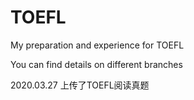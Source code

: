 # TOEFL
My preparation and experience for TOEFL 

You can find details on different branches

2020.03.27 上传了TOEFL阅读真题
